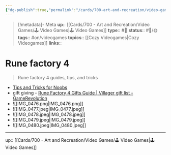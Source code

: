 ```yaml
---
{"dg-publish":true,"permalink":"/cards/700-art-and-recreation/video-games/video-game-rune-factory-4/","title":"Rune factory 4"}
---
```


> [!metadata]- Meta
> **up**:: [[Cards/700 - Art and Recreation/Video Games/🕹 Video Games\|🕹 Video Games]]
> **type**:: #📝 
> **status**:: #📝/🌞
> **tags**::  #on/videogames 
> **topics**:: [[Cozy Videogames\|Cozy Videogames]]
> **links**::


# Rune factory 4

> Rune factory 4 guides, tips, and tricks

- [Tips and Tricks for Noobs](https://youtu.be/YKoaxwa39Gg?si=P7hZ4chAtfvbhAih)
- gift giving - [Rune Factory 4 Gifts Guide | Villager gift list - GameRevolution](https://www.gamerevolution.com/guides/634581-rune-factory-4-gifts-guide?amp)
- ![[IMG_0476.png\|IMG_0476.png]]
- ![[IMG_0477.jpeg\|IMG_0477.jpeg]]
- ![[IMG_0478.jpeg\|IMG_0478.jpeg]]
- ![[IMG_0479.jpeg\|IMG_0479.jpeg]]
- ![[IMG_0480.jpeg\|IMG_0480.jpeg]]

---
up:: [[Cards/700 - Art and Recreation/Video Games/🕹 Video Games\|🕹 Video Games]]

